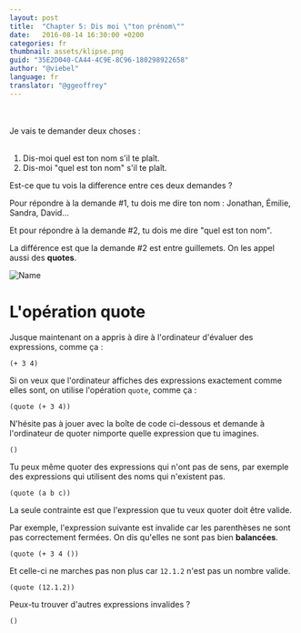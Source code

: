 ```yaml
---
layout: post
title:  "Chapter 5: Dis moi \"ton prénom\""
date:   2016-08-14 16:30:00 +0200
categories: fr
thumbnail: assets/klipse.png
guid: "35E2D040-CA44-4C9E-8C96-180298922658"
author: "@viebel"
language: fr
translator: "@ggeoffrey"
---
```


<!-- --- -->
<!-- layout: post -->
<!-- title:  "Chapter 5: Please, tell me \"what's your name?\"" -->
<!-- title:  "Chapter 5: Please, tell me \"what's your name?\"" -->
<!-- date:   2016-07-21 21:17:23 +0200 -->
<!-- categories: clojure -->
<!-- thumbnail: assets/klipse.png -->
<!-- guid: "35E2D040-CA44-4C9E-8C96-180298922658" -->
<!-- author: "@viebel" -->
<!-- --- -->



<br/>
<br/>
<!-- I'm gonna ask you two different requests: -->
Je vais te demander deux choses :
<br/>
<br/>

<!-- 1. Please, tell me what's your name -->
<!-- 2. Please, tell me "what's your name" -->
1. Dis-moi quel est ton nom s'il te plaît.
2. Dis-moi "quel est ton nom" s'il te plaît.

<!-- Do you see the difference between the two requests? -->
Est-ce que tu vois la difference entre ces deux demandes ?

<!-- To request #1, you will answer by telling me your name: John, Emily, Sandra, David... -->
Pour répondre à la demande #1, tu dois me dire ton nom : Jonathan, Émilie, Sandra, David…

<!-- And to request #2, you will answer by telling: "what's your name". -->
Et pour répondre à la demande #2, tu dois me dire "quel est ton nom".

<!-- The difference is that in request #2, there are quotes. -->
La différence est que la demande #2 est entre guillemets. On les appel aussi des **quotes**.

![Name](/assets/images/what_name.jpg)

<!-- # The quote operation -->

# L'opération quote

<!-- Until now, we learned how to tell the computer to evaluate expressions, like this: -->
Jusque maintenant on a appris à dire à l'ordinateur d'évaluer des expressions, comme ça :

~~~klipse
(+ 3 4)
~~~

<!-- If we want the computer to display expressions exactly as they are, we use the `quote` operation, like this: -->
Si on veux que l'ordinateur affiches des expressions exactement comme elles sont, on utilise l'opération `quote`, comme ça :

~~~klipse
(quote (+ 3 4))
~~~

<!-- Feel free to play with the box below and ask the computer to quote any expression that you want -->
N'hésite pas à jouer avec la boîte de code ci-dessous et demande à l'ordinateur de quoter nimporte quelle expression que tu imagines.

~~~klipse
()
~~~

<!-- You can quote even expressions that have no sense, for example using variables that don't exist: -->
Tu peux même quoter des expressions qui n'ont pas de sens, par exemple des expressions qui utilisent des noms qui n'existent pas.

~~~klipse
(quote (a b c))
~~~


<!-- The only restriction is that the expression that you want to quote must be valid. -->
La seule contrainte est que l'expression que tu veux quoter doit être valide.

<!-- For instance, the following expression doesn't work because the parentheses are not balanced: -->
Par exemple, l'expression suivante est invalide car les parenthèses ne sont pas correctement fermées. On dis qu'elles ne sont pas bien **balancées**.

~~~klipse
(quote (+ 3 4 ())
~~~

<!-- And this one doesn't work because `12.1.2` is not a valid number: -->
Et celle-ci ne marches pas non plus car `12.1.2` n'est pas un nombre valide.

~~~klipse
(quote (12.1.2))
~~~

<!-- Can you think about other invalid expressions? -->
Peux-tu trouver d'autres expressions invalides ?

~~~klipse
()
~~~
